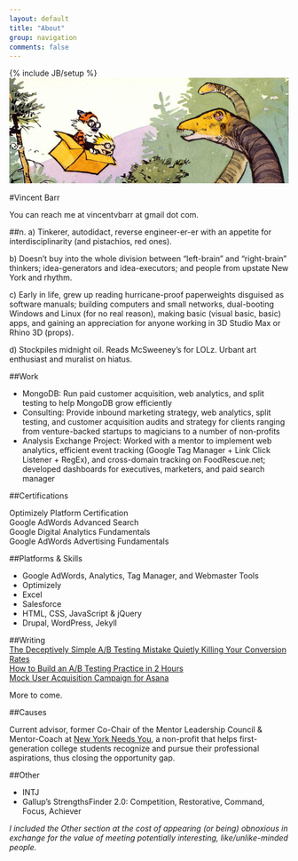 ```yaml
---
layout: default
title: "About"
group: navigation
comments: false
---
```

{% include JB/setup %}
![Calvin & Hobbes](/assets/images/calvin-hobbes-dino.png)

#Vincent Barr

You can reach me at vincentvbarr at gmail dot com.

##n.
a) Tinkerer, autodidact, reverse engineer-er-er with an appetite for interdisciplinarity (and pistachios, red ones).

b) Doesn’t buy into the whole division between “left-brain” and “right-brain” thinkers; idea-generators and idea-executors; and people from upstate New York and rhythm.

c) Early in life, grew up reading hurricane-proof paperweights disguised as software manuals; building computers and small networks, dual-booting Windows and Linux (for no real reason), making basic (visual basic, basic) apps, and gaining an appreciation for anyone working in 3D Studio Max or Rhino 3D (props).

d) Stockpiles midnight oil. Reads McSweeney’s for LOLz. Urbant art enthusiast and muralist on hiatus.

##Work

* MongoDB: Run paid customer acquisition, web analytics, and split testing to help MongoDB grow efficiently  
* Consulting: Provide inbound marketing strategy, web analytics, split testing, and customer acquisition audits and strategy for clients ranging from venture-backed startups to magicians to a number of non-profits  
* Analysis Exchange Project: Worked with a mentor to implement web analytics, efficient event tracking (Google Tag Manager + Link Click Listener + RegEx), and cross-domain tracking on FoodRescue.net; developed dashboards for executives, marketers, and paid search manager

##Certifications  

Optimizely Platform Certification  
Google AdWords Advanced Search  
Google Digital Analytics Fundamentals  
Google AdWords Advertising Fundamentals  

##Platforms & Skills
* Google AdWords, Analytics, Tag Manager, and Webmaster Tools  
* Optimizely  
* Excel  
* Salesforce  
* HTML, CSS, JavaScript & jQuery  
* Drupal, WordPress, Jekyll  

##Writing  
[The Deceptively Simple A/B Testing Mistake Quietly Killing Your Conversion Rates](http://unbounce.com/a-b-testing/simple-ab-testing-mistake-thats-killing-conversion-rates/)  
[How to Build an A/B Testing Practice in 2 Hours](https://blog.paymill.com/ab-testing-2-hours/)  
[Mock User Acquisition Campaign for Asana](http://www.slideshare.net/vincentbarr/mock-user-acquisition-marketing-plan)  

More to come.  

##Causes

Current advisor, former Co-Chair of the Mentor Leadership Council & Mentor-Coach at [New York Needs You](http://www.newyorkneedsyou.org), a non-profit that helps first-generation college students recognize and pursue their professional aspirations, thus closing the opportunity gap.

##Other

* INTJ
* Gallup’s StrengthsFinder 2.0: Competition, Restorative, Command, Focus, Achiever

_I included the Other section at the cost of appearing (or being) obnoxious in exchange for the value of meeting potentially interesting, like/unlike-minded people._

<a href="https://plus.google.com/+VincentBarr0?rel=author"></a>